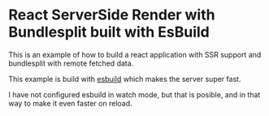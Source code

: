# React ServerSide Render with Bundlesplit built with EsBuild

This is an example of how to build a react application with SSR support and bundlesplit with remote fetched data.

This example is build with [esbuild](https://esbuild.github.io/) which makes the server super fast.

I have not configured esbuild in watch mode, but that is posible, and in that way to make it even faster on reload.
